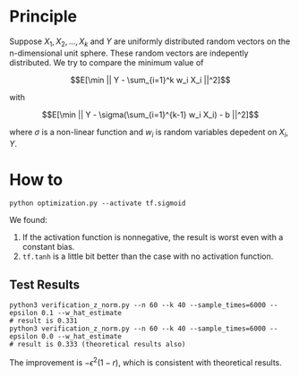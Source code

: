 # Principle
Suppose $`X_1, X_2, \dots,X_k`$ and $`Y`$ are uniformly distributed random vectors on the n-dimensional unit sphere.
These random vectors are indepently distributed.
We try to compare the minimum value of
```math
E[\min || Y - \sum_{i=1}^k w_i X_i ||^2]
```
with
```math
E[\min || Y - \sigma(\sum_{i=1}^{k-1} w_i X_i) - b ||^2]
```
where $`\sigma`$ is a non-linear function and $`w_i`$ is random variables depedent on $`X_i, Y`$.

# How to
```shell
python optimization.py --activate tf.sigmoid
```

We found:
1. If the activation function is nonnegative, the result is worst even with a constant bias.
1. `tf.tanh` is a little bit better than the case with no activation function.

## Test Results
```shell
python3 verification_z_norm.py --n 60 --k 40 --sample_times=6000 --epsilon 0.1 --w_hat_estimate
# result is 0.331
python3 verification_z_norm.py --n 60 --k 40 --sample_times=6000 --epsilon 0.0 --w_hat_estimate
# result is 0.333 (theoretical results also)
```
The improvement is $`-\epsilon^2 (1-r)`$, which is consistent with theoretical results.

